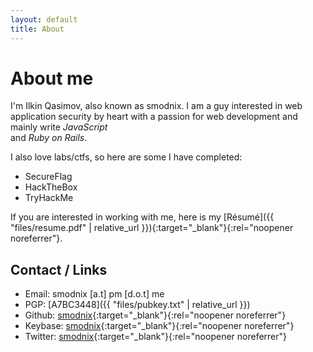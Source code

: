 ```yaml
---
layout: default
title: About
---
```


# About me

I'm Ilkin Qasimov, also known as smodnix. I am a guy interested in web application security by heart with a passion for web development and mainly write *JavaScript* <br> and *Ruby on Rails*.

I also love labs/ctfs, so here are some I have completed:

- SecureFlag
- HackTheBox
- TryHackMe

If you are interested in working with me, here is my [Résumé]({{ "files/resume.pdf" | relative_url }}){:target="_blank"}{:rel="noopener noreferrer"}.

## Contact / Links

- Email: smodnix [a.t] pm [d.o.t] me
- PGP: [A7BC3448]({{ "files/pubkey.txt" | relative_url }})
- Github: [smodnix](https://github.com/smodnix){:target="_blank"}{:rel="noopener noreferrer"}
- Keybase: [smodnix](https://keybase.io/smodnix){:target="_blank"}{:rel="noopener noreferrer"}
- Twitter: [smodnix](https://twitter.com/smodnix){:target="_blank"}{:rel="noopener noreferrer"}
